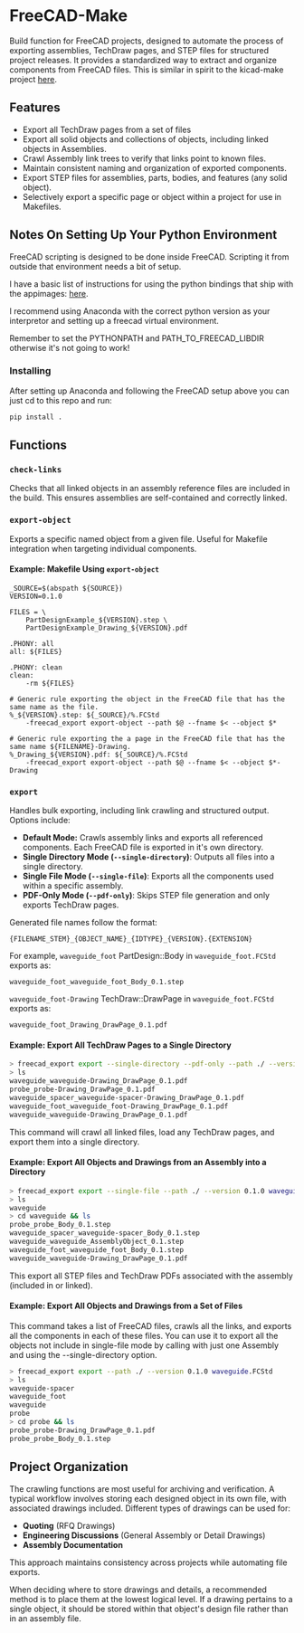 # FreeCAD-Make

Build function for FreeCAD projects, designed to automate the process of exporting assemblies, TechDraw pages, and STEP files for structured project releases. It provides a standardized way to extract and organize components from FreeCAD files. This is similar in spirit to the kicad-make project [here](www.github.com/snhobbs/kicad-make).

## Features
+ Export all TechDraw pages from a set of files
+ Export all solid objects and collections of objects, including linked objects in Assemblies.
+ Crawl Assembly link trees to verify that links point to known files.
+ Maintain consistent naming and organization of exported components.
+ Export STEP files for assemblies, parts, bodies, and features (any solid object).
+ Selectively export a specific page or object within a project for use in Makefiles.

## Notes On Setting Up Your Python Environment
FreeCAD scripting is designed to be done inside FreeCAD. Scripting it from outside that environment needs a bit of setup.

I have a basic list of instructions for using the python bindings that ship with the appimages: [here](https://www.maskset.net/blog/2023/03/22/scripting-freecad-from-an-appimage/).

I recommend using Anaconda with the correct python version as your interpretor and setting up a freecad virtual environment.

Remember to set the PYTHONPATH and PATH_TO_FREECAD_LIBDIR otherwise it's not going to work!

### Installing
After setting up Anaconda and following the FreeCAD setup above you can just cd to this repo and run:
```python
pip install .
```

## Functions
### `check-links`
Checks that all linked objects in an assembly reference files are included in the build. This ensures assemblies are self-contained and correctly linked.

### `export-object`
Exports a specific named object from a given file. Useful for Makefile integration when targeting individual components.

#### Example: Makefile Using `export-object`
```make
_SOURCE=$(abspath ${SOURCE})
VERSION=0.1.0

FILES = \
    PartDesignExample_${VERSION}.step \
    PartDesignExample_Drawing_${VERSION}.pdf

.PHONY: all
all: ${FILES}

.PHONY: clean
clean:
    -rm ${FILES}

# Generic rule exporting the object in the FreeCAD file that has the same name as the file.
%_${VERSION}.step: ${_SOURCE}/%.FCStd
    -freecad_export export-object --path $@ --fname $< --object $*

# Generic rule exporting the a page in the FreeCAD file that has the same name ${FILENAME}-Drawing.
%_Drawing_${VERSION}.pdf: ${_SOURCE}/%.FCStd
    -freecad_export export-object --path $@ --fname $< --object $*-Drawing
```

### `export`
Handles bulk exporting, including link crawling and structured output. Options include:
- **Default Mode:** Crawls assembly links and exports all referenced components. Each FreeCAD file is exported in it's own directory.
- **Single Directory Mode (`--single-directory`)**: Outputs all files into a single directory.
- **Single File Mode (`--single-file`)**: Exports all the components used within a specific assembly.
- **PDF-Only Mode (`--pdf-only`)**: Skips STEP file generation and only exports TechDraw pages.

Generated file names follow the format:
```
{FILENAME_STEM}_{OBJECT_NAME}_{IDTYPE}_{VERSION}.{EXTENSION}
```
For example, `waveguide_foot` PartDesign::Body in `waveguide_foot.FCStd` exports as:
```
waveguide_foot_waveguide_foot_Body_0.1.step
```
`waveguide_foot-Drawing` TechDraw::DrawPage in `waveguide_foot.FCStd` exports as:
```
waveguide_foot_Drawing_DrawPage_0.1.pdf
```

#### Example: Export All TechDraw Pages to a Single Directory
```sh
> freecad_export export --single-directory --pdf-only --path ./ --version 0.1.0 waveguide.FCStd
> ls
waveguide_waveguide-Drawing_DrawPage_0.1.pdf
probe_probe-Drawing_DrawPage_0.1.pdf
waveguide_spacer_waveguide-spacer-Drawing_DrawPage_0.1.pdf
waveguide_foot_waveguide_foot-Drawing_DrawPage_0.1.pdf
waveguide_waveguide-Drawing_DrawPage_0.1.pdf
```
This command will crawl all linked files, load any TechDraw pages, and export them into a single directory.


#### Example: Export All Objects and Drawings from an Assembly into a Directory
```sh
> freecad_export export --single-file --path ./ --version 0.1.0 waveguide.FCStd
> ls
waveguide
> cd waveguide && ls
probe_probe_Body_0.1.step
waveguide_spacer_waveguide-spacer_Body_0.1.step
waveguide_waveguide_AssemblyObject_0.1.step
waveguide_foot_waveguide_foot_Body_0.1.step
waveguide_waveguide-Drawing_DrawPage_0.1.pdf
```
This export all STEP files and TechDraw PDFs associated with the assembly (included in or linked).

#### Example: Export All Objects and Drawings from a Set of Files

This command takes a list of FreeCAD files, crawls all the links, and exports
all the components in each of these files. You can use it to export all the objects not include in single-file mode by calling with just one Assembly and using the --single-directory option.

```sh
> freecad_export export --path ./ --version 0.1.0 waveguide.FCStd
> ls
waveguide-spacer
waveguide_foot
waveguide
probe
> cd probe && ls
probe_probe-Drawing_DrawPage_0.1.pdf
probe_probe_Body_0.1.step
```

## Project Organization
The crawling functions are most useful for archiving and verification. A typical workflow involves storing each designed object in its own file, with associated drawings included. Different types of drawings can be used for:
- **Quoting** (RFQ Drawings)
- **Engineering Discussions** (General Assembly or Detail Drawings)
- **Assembly Documentation**

This approach maintains consistency across projects while automating file exports.

When deciding where to store drawings and details, a recommended method is to place them at the lowest logical level. If a drawing pertains to a single object, it should be stored within that object's design file rather than in an assembly file.

